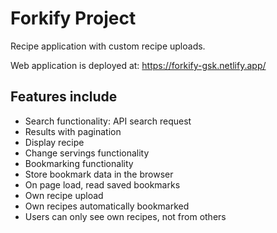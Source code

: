 # Forkify Project

Recipe application with custom recipe uploads.

Web application is deployed at: https://forkify-gsk.netlify.app/

## Features include

- Search functionality: API search request
- Results with pagination
- Display recipe
- Change servings functionality
- Bookmarking functionality
- Store bookmark data in the browser
- On page load, read saved bookmarks
- Own recipe upload
- Own recipes automatically bookmarked
- Users can only see own recipes, not from others
